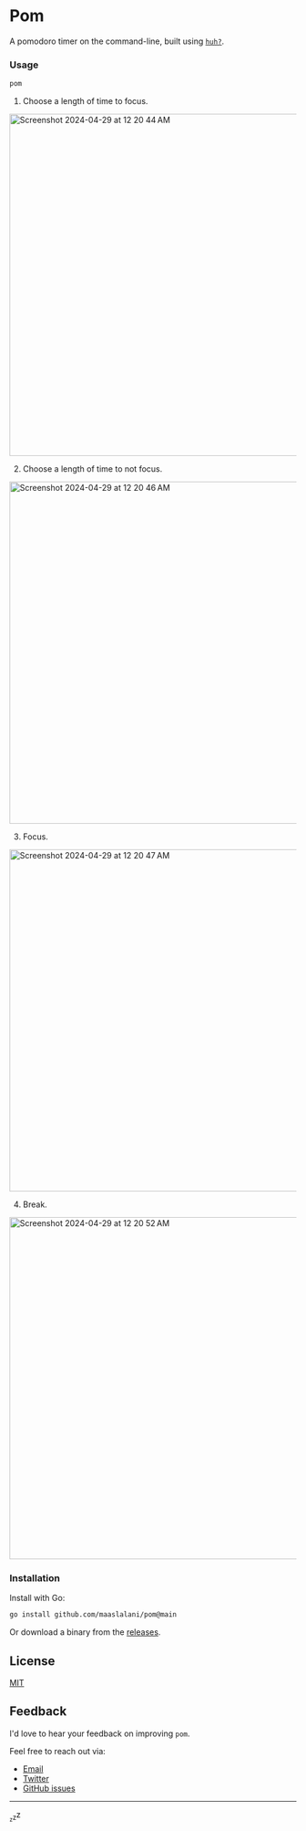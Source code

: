 # Pom

A pomodoro timer on the command-line, built using [`huh?`](https://github.com/charmbracelet/huh).

### Usage

```bash
pom
```

1. Choose a length of time to focus.

<img width="600" alt="Screenshot 2024-04-29 at 12 20 44 AM" src="https://github.com/maaslalani/pom/assets/42545625/a957deb0-ae2e-4b87-a7a0-1a5eff651a9f">

2. Choose a length of time to not focus.

<img width="600" alt="Screenshot 2024-04-29 at 12 20 46 AM" src="https://github.com/maaslalani/pom/assets/42545625/8af0c027-4e9f-4621-bd1e-ace447e4a4c5">

3. Focus.

<img width="600" alt="Screenshot 2024-04-29 at 12 20 47 AM" src="https://github.com/maaslalani/pom/assets/42545625/60fad7ed-b8a0-4835-9b7d-2372aa1c18f1">

4. Break.

<img width="600" alt="Screenshot 2024-04-29 at 12 20 52 AM" src="https://github.com/maaslalani/pom/assets/42545625/d774c48c-356d-4c02-bce4-6eed3acdab2a">


### Installation

Install with Go:

```sh
go install github.com/maaslalani/pom@main
```

Or download a binary from the [releases](https://github.com/maaslalani/pom/releases).

## License

[MIT](https://github.com/maaslalani/pom/blob/master/LICENSE)

## Feedback

I'd love to hear your feedback on improving `pom`.

Feel free to reach out via:
* [Email](mailto:maas@lalani.dev)
* [Twitter](https://twitter.com/maaslalani)
* [GitHub issues](https://github.com/maaslalani/pom/issues/new)

---

<sub><sub>z</sub></sub><sub>z</sub>z


